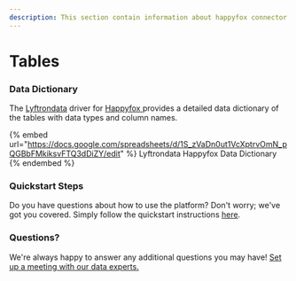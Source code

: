 ```yaml
---
description: This section contain information about happyfox connector tables information
---
```


# Tables

### Data Dictionary

The [Lyftrondata](https://www.lyftrondata.com/) driver for [Happyfox](https://www.lyftrondata.com/integration/commerce-analytics/happy-fox//)[ ](https://www.lyftrondata.com/integration/happyfox/)provides a detailed data dictionary of the tables with data types and column names.

{% embed url="https://docs.google.com/spreadsheets/d/1S_zVaDn0ut1VcXptrvOmN_pQGBbFMkiksvFTQ3dDiZY/edit" %}
Lyftrondata Happyfox Data Dictionary
{% endembed %}

### Quickstart Steps

Do you have questions about how to use the platform? Don't worry; we've got you covered. Simply follow the quickstart instructions [here](../README.md).

### Questions? <a href="#questions" id="questions"></a>

We're always happy to answer any additional questions you may have! [Set up a meeting with our data experts.](https://www.lyftrondata.com/book-a-meeting/)

